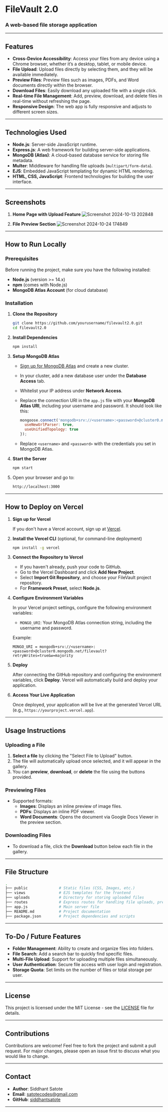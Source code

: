 # FileVault 2.0

### A web-based file storage application

---

## Features
- **Cross-Device Accessibility**: Access your files from any device using a Chrome browser, whether it’s a desktop, tablet, or mobile device.
- **File Upload**: Upload files directly by selecting them, and they will be available immediately.
- **Preview Files**: Preview files such as images, PDFs, and Word documents directly within the browser.
- **Download Files**: Easily download any uploaded file with a single click.
- **Real-time File Management**: Add, preview, download, and delete files in real-time without refreshing the page.
- **Responsive Design**: The web app is fully responsive and adjusts to different screen sizes.

---

## Technologies Used

- **Node.js**: Server-side JavaScript runtime.
- **Express.js**: A web framework for building server-side applications.
- **MongoDB (Atlas)**: A cloud-based database service for storing file metadata.
- **Multer**: Middleware for handling file uploads (`multipart/form-data`).
- **EJS**: Embedded JavaScript templating for dynamic HTML rendering.
- **HTML, CSS, JavaScript**: Frontend technologies for building the user interface.

---

## Screenshots
1. **Home Page with Upload Feature**
   ![Screenshot 2024-10-13 202848](https://github.com/user-attachments/assets/03a2e49f-7826-44c2-a0bd-f4645ebb9b5e)

3. **File Preview Section**
   ![Screenshot 2024-10-24 174849](https://github.com/user-attachments/assets/ddf59c24-e0f8-4bfd-a4f5-fb56e8834aca)


---

## How to Run Locally

### Prerequisites
Before running the project, make sure you have the following installed:
- **Node.js** (version >= 14.x)
- **npm** (comes with Node.js)
- **MongoDB Atlas Account** (for cloud database)

### Installation

1. **Clone the Repository**

   ```bash
   git clone https://github.com/yourusername/filevault2.0.git
   cd filevault2.0
   ```

2. **Install Dependencies**

   ```bash
   npm install
   ```

3. **Setup MongoDB Atlas**

   - [Sign up for MongoDB Atlas](https://www.mongodb.com/cloud/atlas) and create a new cluster.
   - In your cluster, add a new database user under the **Database Access** tab.
   - Whitelist your IP address under **Network Access**.
   - Replace the connection URI in the `app.js` file with your **MongoDB Atlas URI**, including your username and password. It should look like this:
   
     ```javascript
     mongoose.connect('mongodb+srv://<username>:<password>@cluster0.mongodb.net/filevault?retryWrites=true&w=majority', {
       useNewUrlParser: true,
       useUnifiedTopology: true
     });
     ```

   - Replace `<username>` and `<password>` with the credentials you set in MongoDB Atlas.

4. **Start the Server**

   ```bash
   npm start
   ```

5. Open your browser and go to:

   ```bash
   http://localhost:3000
   ```

---

## How to Deploy on Vercel

1. **Sign up for Vercel**

   If you don't have a Vercel account, sign up at [Vercel](https://vercel.com/).

2. **Install the Vercel CLI** (optional, for command-line deployment)

   ```bash
   npm install -g vercel
   ```

3. **Connect the Repository to Vercel**

   - If you haven't already, push your code to GitHub.
   - Go to the Vercel Dashboard and click **Add New Project**.
   - Select **Import Git Repository**, and choose your FileVault project repository.
   - For **Framework Preset**, select **Node.js**.

4. **Configure Environment Variables**

   In your Vercel project settings, configure the following environment variables:

   - `MONGO_URI`: Your MongoDB Atlas connection string, including the username and password.

   Example:

   ```
   MONGO_URI = mongodb+srv://<username>:<password>@cluster0.mongodb.net/filevault?retryWrites=true&w=majority
   ```

5. **Deploy**

   After connecting the GitHub repository and configuring the environment variables, click **Deploy**. Vercel will automatically build and deploy your application.

6. **Access Your Live Application**

   Once deployed, your application will be live at the generated Vercel URL (e.g., `https://yourproject.vercel.app`).

---

## Usage Instructions

### Uploading a File

1. **Select a file** by clicking the "Select File to Upload" button.
2. The file will automatically upload once selected, and it will appear in the gallery.
3. You can **preview**, **download**, or **delete** the file using the buttons provided.

### Previewing Files

- Supported formats:
  - **Images**: Displays an inline preview of image files.
  - **PDFs**: Displays an inline PDF viewer.
  - **Word Documents**: Opens the document via Google Docs Viewer in the preview section.

### Downloading Files

- To download a file, click the **Download** button below each file in the gallery.

---

## File Structure

```bash
.
├── public              # Static files (CSS, Images, etc.)
├── views               # EJS templates for the frontend
├── uploads             # Directory for storing uploaded files
├── routes              # Express routes for handling file uploads, previews, etc.
├── app.js              # Main server file
├── README.md           # Project documentation
├── package.json        # Project dependencies and scripts
```

---

## To-Do / Future Features

- **Folder Management**: Ability to create and organize files into folders.
- **File Search**: Add a search bar to quickly find specific files.
- **Multi-File Upload**: Support for uploading multiple files simultaneously.
- **User Authentication**: Secure file access with user login and registration.
- **Storage Quota**: Set limits on the number of files or total storage per user.

---

## License

This project is licensed under the MIT License - see the [LICENSE](LICENSE) file for details.

---

## Contributions

Contributions are welcome! Feel free to fork the project and submit a pull request. For major changes, please open an issue first to discuss what you would like to change.

---

## Contact

- **Author**: Siddhant Satote 
- **Email**: satotecodes@gmail.com
- **GitHub**: [siddhantsatote](https://github.com/siddhantsaotote)

---
